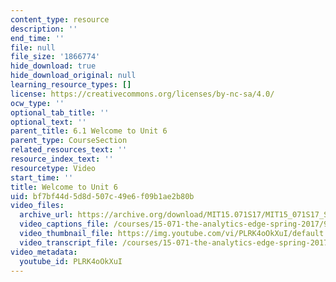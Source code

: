 ```yaml
---
content_type: resource
description: ''
end_time: ''
file: null
file_size: '1866774'
hide_download: true
hide_download_original: null
learning_resource_types: []
license: https://creativecommons.org/licenses/by-nc-sa/4.0/
ocw_type: ''
optional_tab_title: ''
optional_text: ''
parent_title: 6.1 Welcome to Unit 6
parent_type: CourseSection
related_resources_text: ''
resource_index_text: ''
resourcetype: Video
start_time: ''
title: Welcome to Unit 6
uid: bf7bf44d-5d8d-507c-49e6-f09b1ae2b80b
video_files:
  archive_url: https://archive.org/download/MIT15.071S17/MIT15_071S17_Session_6.1.01_300k.mp4
  video_captions_file: /courses/15-071-the-analytics-edge-spring-2017/9172977dad2859548a76dceaa14f6175_PLRK4oOkXuI.vtt
  video_thumbnail_file: https://img.youtube.com/vi/PLRK4oOkXuI/default.jpg
  video_transcript_file: /courses/15-071-the-analytics-edge-spring-2017/f60b54a5ea75499a0b0df493e094be76_PLRK4oOkXuI.pdf
video_metadata:
  youtube_id: PLRK4oOkXuI
---
```

